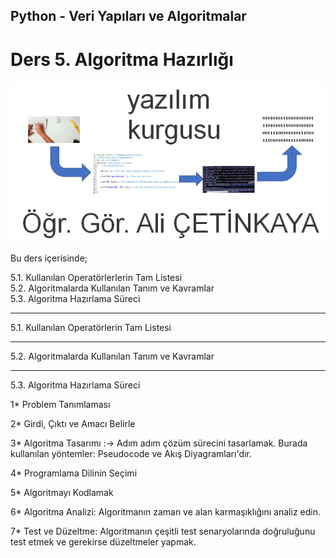 ## Python - Veri Yapıları ve Algoritmalar

# Ders 5. Algoritma Hazırlığı

![alternatif metin](https://github.com/acetinkaya/yapayzeka/blob/main/Programlama-8.png)

Bu ders içerisinde;

5.1. Kullanılan Operatörlerlerin Tam Listesi   
5.2. Algoritmalarda Kullanılan Tanım ve Kavramlar  
5.3. Algoritma Hazırlama Süreci  

---

5.1. Kullanılan Operatörlerin Tam Listesi

---

5.2. Algoritmalarda Kullanılan Tanım ve Kavramlar

---

5.3. Algoritma Hazırlama Süreci

1* Problem Tanımlaması 

2* Girdi, Çıktı ve Amacı Belirle  

3* Algoritma Tasarımı :->  Adım adım çözüm sürecini tasarlamak. Burada kullanılan yöntemler: Pseudocode ve Akış Diyagramları'dır.

4* Programlama Dilinin Seçimi

5* Algoritmayı Kodlamak

6* Algoritma Analizi: Algoritmanın zaman ve alan karmaşıklığını analiz edin.

7* Test ve Düzeltme: Algoritmanın çeşitli test senaryolarında doğruluğunu test etmek ve gerekirse düzeltmeler yapmak.
